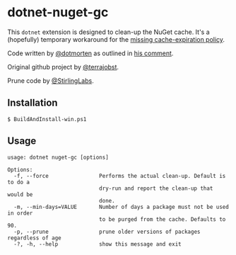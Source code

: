 # dotnet-nuget-gc

This `dotnet` extension is designed to clean-up the NuGet cache. It's a
(hopefully) temporary workaround for the [missing cache-expiration
policy][nuget-issue]. 

Code written by [@dotmorten] as outlined in [his
comment][code-origin].

Original github project by [@terrajobst].

Prune code by [@StirlingLabs].

[@dotmorten]: https://github.com/dotMorten
[@terrajobst]: https://github.com/terrajobst
[@StirlingLabs]: https://github.com/StirlingLabs
[nuget-issue]: https://github.com/NuGet/Home/issues/4980
[code-origin]: https://github.com/NuGet/Home/issues/4980#issuecomment-432512640

## Installation

    $ BuildAndInstall-win.ps1

## Usage

    usage: dotnet nuget-gc [options]

    Options:
      -f, --force                Performs the actual clean-up. Default is to do a
                                 dry-run and report the clean-up that would be
                                 done.
      -m, --min-days=VALUE       Number of days a package must not be used in order
                                 to be purged from the cache. Defaults to 90.
      -p, --prune                prune older versions of packages regardless of age
      -?, -h, --help             show this message and exit

